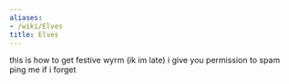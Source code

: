 ```yaml
---
aliases:
- /wiki/Elves
title: Elves
---
```


this is how to get festive wyrm (ik im late) i give you permission to spam ping me if i forget
